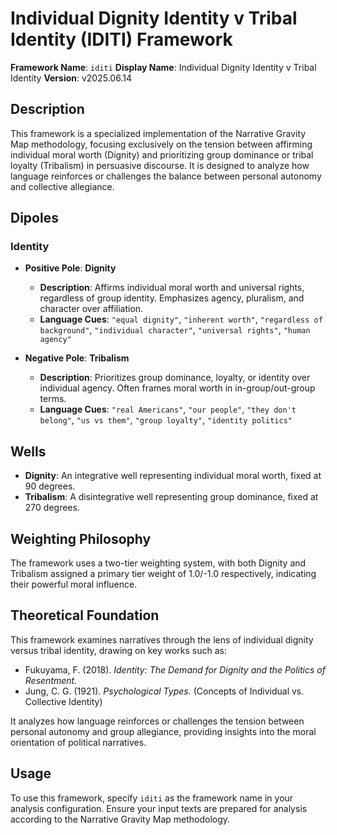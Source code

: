 # Individual Dignity Identity v Tribal Identity (IDITI) Framework

**Framework Name**: `iditi`
**Display Name**: Individual Dignity Identity v Tribal Identity
**Version**: v2025.06.14

## Description

This framework is a specialized implementation of the Narrative Gravity Map methodology, focusing exclusively on the tension between affirming individual moral worth (Dignity) and prioritizing group dominance or tribal loyalty (Tribalism) in persuasive discourse. It is designed to analyze how language reinforces or challenges the balance between personal autonomy and collective allegiance.

## Dipoles

### Identity

*   **Positive Pole**: **Dignity**
    *   **Description**: Affirms individual moral worth and universal rights, regardless of group identity. Emphasizes agency, pluralism, and character over affiliation.
    *   **Language Cues**: `"equal dignity"`, `"inherent worth"`, `"regardless of background"`, `"individual character"`, `"universal rights"`, `"human agency"`

*   **Negative Pole**: **Tribalism**
    *   **Description**: Prioritizes group dominance, loyalty, or identity over individual agency. Often frames moral worth in in-group/out-group terms.
    *   **Language Cues**: `"real Americans"`, `"our people"`, `"they don't belong"`, `"us vs them"`, `"group loyalty"`, `"identity politics"`

## Wells

*   **Dignity**: An integrative well representing individual moral worth, fixed at 90 degrees.
*   **Tribalism**: A disintegrative well representing group dominance, fixed at 270 degrees.

## Weighting Philosophy

The framework uses a two-tier weighting system, with both Dignity and Tribalism assigned a primary tier weight of 1.0/-1.0 respectively, indicating their powerful moral influence.

## Theoretical Foundation

This framework examines narratives through the lens of individual dignity versus tribal identity, drawing on key works such as:

*   Fukuyama, F. (2018). *Identity: The Demand for Dignity and the Politics of Resentment.*
*   Jung, C. G. (1921). *Psychological Types.* (Concepts of Individual vs. Collective Identity)

It analyzes how language reinforces or challenges the tension between personal autonomy and group allegiance, providing insights into the moral orientation of political narratives.

## Usage

To use this framework, specify `iditi` as the framework name in your analysis configuration. Ensure your input texts are prepared for analysis according to the Narrative Gravity Map methodology. 